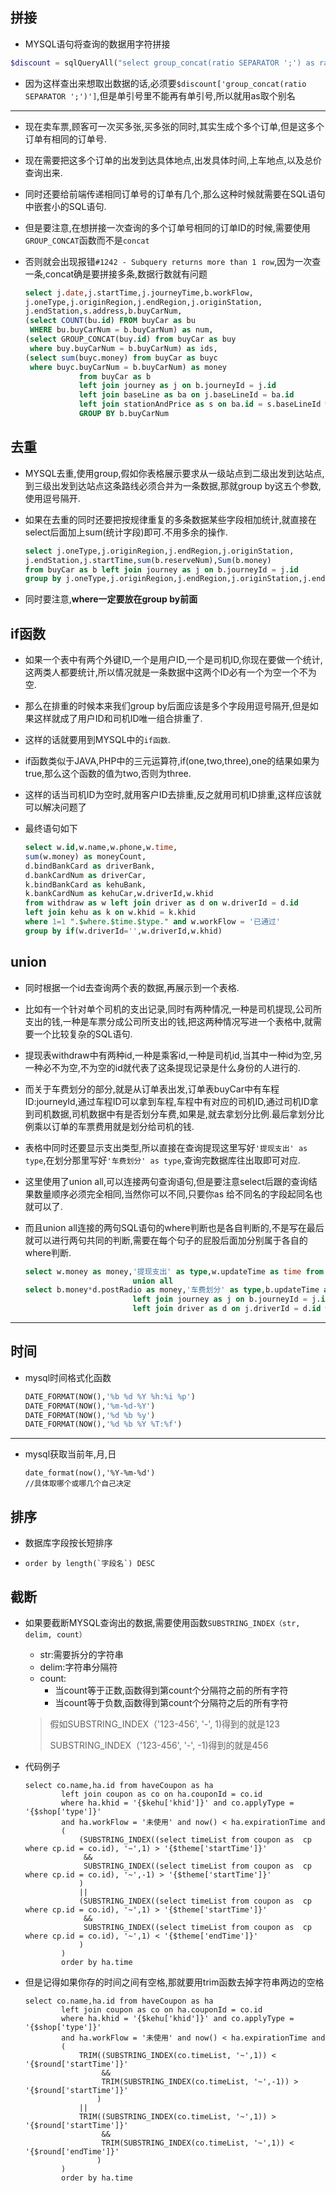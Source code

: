 

## 拼接

- MYSQL语句将查询的数据用字符拼接

```php
$discount = sqlQueryAll("select group_concat(ratio SEPARATOR ';') as ratios  from discount where journeyId = '{$array['id']}'");
```

- 因为这样查出来想取出数据的话,必须要`$discount['group_concat(ratio SEPARATOR ';')']`,但是单引号里不能再有单引号,所以就用as取个别名

---

- 现在卖车票,顾客可一次买多张,买多张的同时,其实生成个多个订单,但是这多个订单有相同的订单号.

- 现在需要把这多个订单的出发到达具体地点,出发具体时间,上车地点,以及总价查询出来.

- 同时还要给前端传递相同订单号的订单有几个,那么这种时候就需要在SQL语句中嵌套小的SQL语句.

- 但是要注意,在想拼接一次查询的多个订单号相同的订单ID的时候,需要使用`GROUP_CONCAT`函数而不是`concat`

- 否则就会出现报错`#1242 - Subquery returns more than 1 row`,因为一次查一条,concat确是要拼接多条,数据行数就有问题

  ```sql
  select j.date,j.startTime,j.journeyTime,b.workFlow, 
  j.oneType,j.originRegion,j.endRegion,j.originStation,
  j.endStation,s.address,b.buyCarNum,
  (select COUNT(bu.id) FROM buyCar as bu 
   WHERE bu.buyCarNum = b.buyCarNum) as num,
  (select GROUP_CONCAT(buy.id) from buyCar as buy 
   where buy.buyCarNum = b.buyCarNum) as ids,
  (select sum(buyc.money) from buyCar as buyc 
   where buyc.buyCarNum = b.buyCarNum) as money
              from buyCar as b 
              left join journey as j on b.journeyId = j.id 
              left join baseLine as ba on j.baseLineId = ba.id
              left join stationAndPrice as s on ba.id = s.baseLineId where b.khid = '{$post['khid']}'
              GROUP BY b.buyCarNum
  ```

  

## 去重

- MYSQL去重,使用group,假如你表格展示要求从一级站点到二级出发到达站点,到三级出发到达站点这条路线必须合并为一条数据,那就group by这五个参数,使用逗号隔开.

- 如果在去重的同时还要把按规律重复的多条数据某些字段相加统计,就直接在select后面加上sum(统计字段)即可.不用多余的操作.

  ```sql
  select j.oneType,j.originRegion,j.endRegion,j.originStation,
  j.endStation,j.startTime,sum(b.reserveNum),Sum(b.money) 
  from buyCar as b left join journey as j on b.journeyId = j.id 
  group by j.oneType,j.originRegion,j.endRegion,j.originStation,j.endStation,j.startTime
  ```

- 同时要注意,**where一定要放在group by前面**

## if函数

- 如果一个表中有两个外键ID,一个是用户ID,一个是司机ID,你现在要做一个统计,这两类人都要统计,所以情况就是一条数据中这两个ID必有一个为空一个不为空.

- 那么在排重的时候本来我们group by后面应该是多个字段用逗号隔开,但是如果这样就成了用户ID和司机ID唯一组合排重了.

- 这样的话就要用到MYSQL中的`if函数`.

- if函数类似于JAVA,PHP中的三元运算符,if(one,two,three),one的结果如果为true,那么这个函数的值为two,否则为three.

- 这样的话当司机ID为空时,就用客户ID去排重,反之就用司机ID排重,这样应该就可以解决问题了

- 最终语句如下

  ```sql
  select w.id,w.name,w.phone,w.time,
  sum(w.money) as moneyCount,
  d.bindBankCard as driverBank,
  d.bankCardNum as driverCar,
  k.bindBankCard as kehuBank,
  k.bankCardNum as kehuCar,w.driverId,w.khid
  from withdraw as w left join driver as d on w.driverId = d.id 
  left join kehu as k on w.khid = k.khid 
  where 1=1 ".$where.$time.$type." and w.workFlow = '已通过'
  group by if(w.driverId='',w.driverId,w.khid)
  ```

## union

- 同时根据一个id去查询两个表的数据,再展示到一个表格.

- 比如有一个针对单个司机的支出记录,同时有两种情况,一种是司机提现,公司所支出的钱,一种是车票分成公司所支出的钱,把这两种情况写进一个表格中,就需要一个比较复杂的SQL语句.

- 提现表withdraw中有两种id,一种是乘客id,一种是司机id,当其中一种id为空,另一种必不为空,不为空的id就代表了这条提现记录是什么身份的人进行的.

- 而关于车费划分的部分,就是从订单表出发,订单表buyCar中有车程ID:journeyId,通过车程ID可以拿到车程,车程中有对应的司机ID,通过司机ID拿到司机数据,司机数据中有是否划分车费,如果是,就去拿划分比例.最后拿划分比例乘以订单的车票费用就是划分给司机的钱.

- 表格中同时还要显示支出类型,所以直接在查询提现这里写好`'提现支出' as type`,在划分那里写好`'车费划分' as type`,查询完数据库往出取即可对应.

- 这里使用了union all,可以连接两句查询语句,但是要注意select后跟的查询结果数量顺序必须完全相同,当然你可以不同,只要你as 给不同名的字段起同名也就可以了.

- 而且union all连接的两句SQL语句的where判断也是各自判断的,不是写在最后就可以进行两句共同的判断,需要在每个句子的屁股后面加分别属于各自的where判断.

  ```sql
  select w.money as money,'提现支出' as type,w.updateTime as time from withdraw as w where w.driverId = '{$driver['id']}'
                          union all
  select b.money*d.postRadio as money,'车费划分' as type,b.updateTime as time from buyCar as b
                          left join journey as j on b.journeyId = j.id
                          left join driver as d on j.driverId = d.id where d.isPostMoney != '' and b.workFlow = '已完成' and d.id = '{$driver['id']}'
  ```

---

## 时间

- mysql时间格式化函数

  ```sql
  DATE_FORMAT(NOW(),'%b %d %Y %h:%i %p')
  DATE_FORMAT(NOW(),'%m-%d-%Y')
  DATE_FORMAT(NOW(),'%d %b %y')
  DATE_FORMAT(NOW(),'%d %b %Y %T:%f')
  ```

---

- mysql获取当前年,月,日

  ```mysql
  date_format(now(),'%Y-%m-%d')
  //具体取哪个或哪几个自己决定
  ```

## 排序

- 数据库字段按长短排序

- ```mysql
  order by length(`字段名`) DESC
  ```


## 截断

- 如果要截断MYSQL查询出的数据,需要使用函数`SUBSTRING_INDEX（str, delim, count）`

  - str:需要拆分的字符串
  - delim:字符串分隔符
  - count:
    - 当count等于正数,函数得到第count个分隔符之前的所有字符
    - 当count等于负数,函数得到第count个分隔符之后的所有字符

  > 假如SUBSTRING_INDEX（'123-456', '-', 1)得到的就是123
  >
  > SUBSTRING_INDEX（'123-456', '-', -1)得到的就是456

- 代码例子

  ```mysql
  select co.name,ha.id from haveCoupon as ha 
          left join coupon as co on ha.couponId = co.id  
          where ha.khid = '{$kehu['khid']}' and co.applyType = '{$shop['type']}'
          and ha.workFlow = '未使用' and now() < ha.expirationTime and 
          (
              (SUBSTRING_INDEX((select timeList from coupon as  cp where cp.id = co.id), '~',1) > '{$theme['startTime']}'
               && 
               SUBSTRING_INDEX((select timeList from coupon as  cp where cp.id = co.id), '~',-1) > '{$theme['startTime']}'
              ) 
              ||
              (SUBSTRING_INDEX((select timeList from coupon as  cp where cp.id = co.id), '~',1) > '{$theme['startTime']}'
               && 
               SUBSTRING_INDEX((select timeList from coupon as  cp where cp.id = co.id), '~',1) < '{$theme['endTime']}'
              ) 
          )
          order by ha.time
  ```

- 但是记得如果你存的时间之间有空格,那就要用trim函数去掉字符串两边的空格

  ```mysql
  select co.name,ha.id from haveCoupon as ha 
          left join coupon as co on ha.couponId = co.id  
          where ha.khid = '{$kehu['khid']}' and co.applyType = '{$shop['type']}'
          and ha.workFlow = '未使用' and now() < ha.expirationTime and 
          (
              TRIM((SUBSTRING_INDEX(co.timeList, '~',1)) < '{$round['startTime']}'
                   && 
                   TRIM(SUBSTRING_INDEX(co.timeList, '~',-1)) > '{$round['startTime']}'
                  ) 
              ||
              TRIM((SUBSTRING_INDEX(co.timeList, '~',1)) > '{$round['startTime']}'
                   && 
                   TRIM(SUBSTRING_INDEX(co.timeList, '~',1)) < '{$round['endTime']}'
                  ) 
          )
          order by ha.time
  ```
